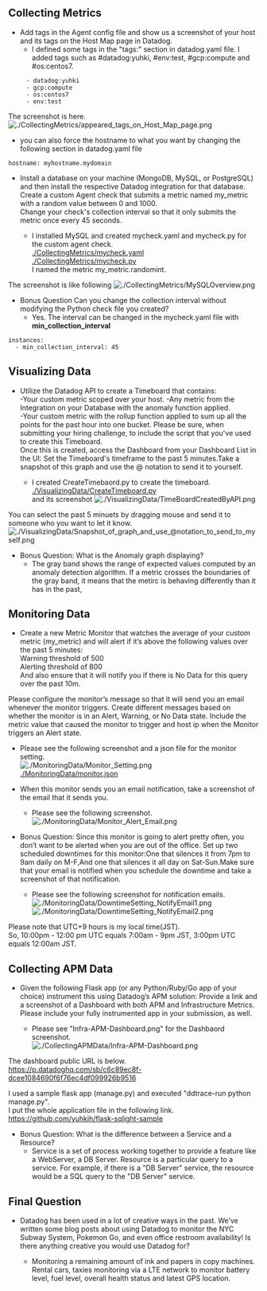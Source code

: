 ## Collecting Metrics  
  
 - Add tags in the Agent config file and show us a screenshot of your host and its tags on the Host Map page in Datadog.  
   - I defined some tags in the "tags:" section in datadog.yaml file.
     I added tags such as #datadog:yuhki, #env:test, #gcp:compute and #os:centos7.   
 ``` tags:
      - datadog:yuhki
      - gcp:compute
      - os:centos7
      - env:test
 ```
The screenshot is here. ![./CollectingMetrics/appeared_tags_on_Host_Map_page.png](./CollectingMetrics/appeared_tags_on_Host_Map_page.png)    
 
   - you can also force the hostname to what you want by changing the following section in datadog.yaml file
 ``` # Force the hostname to whatever you want. (default: auto-detected)
hostname: myhostname.mydomain
``` 

- Install a database on your machine (MongoDB, MySQL, or PostgreSQL) and then install the respective Datadog integration for that database.  
Create a custom Agent check that submits a metric named my_metric with a random value between 0 and 1000.  
Change your check's collection interval so that it only submits the metric once every 45 seconds.  

  - I installed MySQL and created mycheck.yaml and mycheck.py for the custom agent check.   
 [./CollectingMetrics/mycheck.yaml  ](/CollectingMetrics/mycheck.yaml)     
 [./CollectingMetrics/mycheck.py  ](./CollectingMetrics/mycheck.py)    
I named the metric my_metric.randomint.

The screenshot is like following
 ![./CollectingMetrics/MySQLOverview.png](./CollectingMetrics/MySQLOverview.png)  

- Bonus Question Can you change the collection interval without modifying the Python check file you created?  
  - Yes. The interval can be changed in the mycheck.yaml file with **min_collection_interval**
```   
instances:
  - min_collection_interval: 45
``` 
 
## Visualizing Data    
  
- Utilize the Datadog API to create a Timeboard that contains:  
-Your custom metric scoped over your host. 
-Any metric from the Integration on your Database with the anomaly function applied.  
-Your custom metric with the rollup function applied to sum up all the points for the past hour into one bucket. 
Please be sure, when submitting your hiring challenge, to include the script that you've used to create this Timeboard.   
Once this is created, access the Dashboard from your Dashboard List in the UI: Set the Timeboard's timeframe to the past 5 minutes.Take a snapshot of this graph and use the @ notation to send it to yourself.  

  - I created CreateTimebaord.py to create the timeboard.  
[./VisualizingData/CreateTimeboard.py](./VisualizingData/CreateTimeboard.py)  
and its screenshot
![./VisualizingData/TimeBoardCreatedByAPI.png](./VisualizingData/TimeBoardCreatedByAPI.png)

You can select the past 5 minuets by dragging mouse and send it to someone who you want to let it know.
![./VisualizingData/Snapshot_of_graph_and_use_@notation_to_send_to_myself.png](./VisualizingData/Snapshot_of_graph_and_use_@notation_to_send_to_myself.png)  
  
- Bonus Question: What is the Anomaly graph displaying?  
  - The gray band shows the range of expected values computed by an anomaly detection algorithm. If a metric crosses the boundaries of the gray band, it means that the metirc is behaving differently than it has in the past,  

## Monitoring Data  
  
- Create a new Metric Monitor that watches the average of your custom metric (my_metric) and will alert if it’s above the following values over the past 5 minutes:  
Warning threshold of 500  
Alerting threshold of 800  
And also ensure that it will notify you if there is No Data for this query over the past 10m.  
  
Please configure the monitor’s message so that it will send you an email whenever the monitor triggers. Create different messages based on whether the monitor is in an Alert, Warning, or No Data state. Include the metric value that caused the monitor to trigger and host ip when the Monitor triggers an Alert state.  
  
  - Please see the following screenshot and a json file for the monitor setting.   
![./MonitoringData/Monitor_Setting.png](./MonitoringData/Monitor_Setting.png)    
[./MonitoringData/monitor.json](./MonitoringData/monitor.json)  
  
- When this monitor sends you an email notification, take a screenshot of the email that it sends you.  
  
  - Please see the following screenshot.   
![./MonitoringData/Monitor_Alert_Email.png](./MonitoringData/Monitor_Alert_Email.png)  
  
- Bonus Question: Since this monitor is going to alert pretty often, you don’t want to be alerted when you are out of the office. Set up two scheduled downtimes for this monitor:One that silences it from 7pm to 9am daily on M-F,And one that silences it all day on Sat-Sun.Make sure that your email is notified when you schedule the downtime and take a screenshot of that notification.
  
  - Please see the following screenshot for notification emails.  
![./MonitoringData/DowntimeSetting_NotifyEmail1.png](./MonitoringData/DowntimeSetting_NotifyEmail1.png)      
![./MonitoringData/DowntimeSetting_NotifyEmail2.png](./MonitoringData/DowntimeSetting_NotifyEmail2.png)        
  
Please note that UTC+9 hours is my local time(JST).  
So, 10:00pm - 12:00 pm UTC equals 7:00am - 9pm JST,  3:00pm UTC equals 12:00am JST.  
  
## Collecting APM Data
 
- Given the following Flask app (or any Python/Ruby/Go app of your choice) instrument this using Datadog’s APM solution: 
Provide a link and a screenshot of a Dashboard with both APM and Infrastructure Metrics. Please include your fully instrumented app in your submission, as well.  
 
  - Please see "Infra-APM-Dashboard.png"  for the Dashbaord screenshot.  
![./CollectingAPMData/Infra-APM-Dashboard.png](./CollectingAPMData/Infra-APM-Dashboard.png)  
  
The dashboard public URL is below.  
https://p.datadoghq.com/sb/c6c89ec8f-dcee1084690f6f76ec4df099926b9516  

I  used  a sample flask app (manage.py) and executed  "ddtrace-run python manage.py".   
I put the whole application file in the following link.  
https://github.com/yuhkih/flask-sqlight-sample   

- Bonus Question: What is the difference between a Service and a Resource?  
  - Service is a set of process working together to provide a feature like a WebServer, a DB Server.  Resource is a particular query to a service. 
For example, if there is a "DB Server" service, the resource would be a SQL query to the "DB Server" service.

## Final Question
  
- Datadog has been used in a lot of creative ways in the past. We’ve written some blog posts about using Datadog to monitor the NYC Subway System, Pokemon Go, and even office restroom availability! Is there anything creative you would use Datadog for?   
  
  - Monitoring a remaining amount of ink and papers in copy machines. Rental cars, taxies monitoring via a LTE network to monitor battery level, fuel level, overall health status and latest GPS location.  
